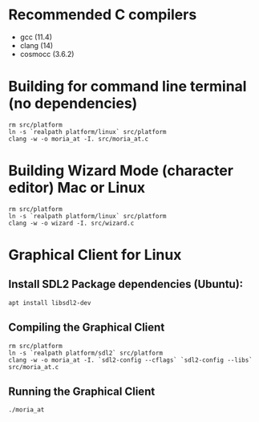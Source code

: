
# Recommended C compilers
* gcc (11.4)
* clang (14)
* cosmocc (3.6.2)

# Building for command line terminal (no dependencies)
```
rm src/platform
ln -s `realpath platform/linux` src/platform
clang -w -o moria_at -I. src/moria_at.c
```

# Building Wizard Mode (character editor) Mac or Linux
```
rm src/platform
ln -s `realpath platform/linux` src/platform
clang -w -o wizard -I. src/wizard.c
```

# Graphical Client for Linux

## Install SDL2 Package dependencies (Ubuntu):
```
apt install libsdl2-dev
```

## Compiling the Graphical Client
```
rm src/platform
ln -s `realpath platform/sdl2` src/platform
clang -w -o moria_at -I. `sdl2-config --cflags` `sdl2-config --libs` src/moria_at.c
```

## Running the Graphical Client
```
./moria_at
```
